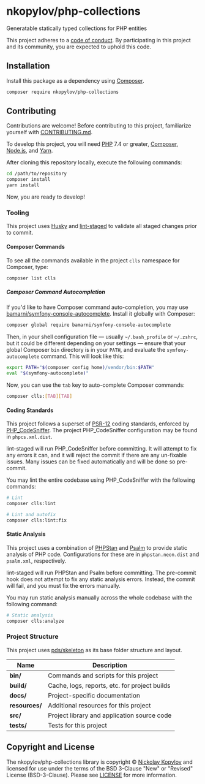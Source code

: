 # nkopylov/php-collections

<!--
TODO: Make sure the following URLs are correct and working for your project.
      Then, remove these comments to display the badges, giving users a quick
      overview of your package.

[![Source Code][badge-source]][source]
[![Latest Version][badge-release]][packagist]
[![Software License][badge-license]][license]
[![PHP Version][badge-php]][php]
[![Build Status][badge-build]][build]
[![Coverage Status][badge-coverage]][coverage]
[![Total Downloads][badge-downloads]][downloads]

[badge-source]: http://img.shields.io/badge/source-nkopylov/php-collections-blue.svg?style=flat-square
[badge-release]: https://img.shields.io/packagist/v/nkopylov/php-collections.svg?style=flat-square&label=release
[badge-license]: https://img.shields.io/packagist/l/nkopylov/php-collections.svg?style=flat-square
[badge-php]: https://img.shields.io/packagist/php-v/nkopylov/php-collections.svg?style=flat-square
[badge-build]: https://img.shields.io/travis/nkopylov/php-collections/master.svg?style=flat-square
[badge-coverage]: https://img.shields.io/coveralls/github/nkopylov/php-collections/master.svg?style=flat-square
[badge-downloads]: https://img.shields.io/packagist/dt/nkopylov/php-collections.svg?style=flat-square&colorB=mediumvioletred

[source]: https://github.com/nkopylov/php-collections
[packagist]: https://packagist.org/packages/nkopylov/php-collections
[license]: https://github.com/nkopylov/php-collections/blob/master/LICENSE
[php]: https://php.net
[build]: https://travis-ci.org/nkopylov/php-collections
[coverage]: https://coveralls.io/r/nkopylov/php-collections?branch=master
[downloads]: https://packagist.org/packages/nkopylov/php-collections
-->


Generatable statically typed collections for PHP entities

This project adheres to a [code of conduct](CODE_OF_CONDUCT.md).
By participating in this project and its community, you are expected to
uphold this code.


## Installation

Install this package as a dependency using [Composer](https://getcomposer.org).

``` bash
composer require nkopylov/php-collections
```

<!--
## Usage

Provide a brief description or short example of how to use this library.
If you need to provide more detailed examples, use the `docs/` directory
and provide a link here to the documentation.

``` php
use Nkopylov\PhpCollections\Example;

$example = new Example();
echo $example->greet('fellow human');
```
-->


## Contributing

Contributions are welcome! Before contributing to this project, familiarize
yourself with [CONTRIBUTING.md](CONTRIBUTING.md).

To develop this project, you will need [PHP](https://www.php.net) 7.4 or greater,
[Composer](https://getcomposer.org), [Node.js](https://nodejs.org/), and
[Yarn](https://yarnpkg.com).

After cloning this repository locally, execute the following commands:

``` bash
cd /path/to/repository
composer install
yarn install
```

Now, you are ready to develop!

### Tooling

This project uses [Husky](https://github.com/typicode/husky) and
[lint-staged](https://github.com/okonet/lint-staged) to validate all staged
changes prior to commit.

#### Composer Commands

To see all the commands available in the project `clls` namespace for
Composer, type:

``` bash
composer list clls
```

##### Composer Command Autocompletion

If you'd like to have Composer command auto-completion, you may use
[bamarni/symfony-console-autocomplete](https://github.com/bamarni/symfony-console-autocomplete).
Install it globally with Composer:

``` bash
composer global require bamarni/symfony-console-autocomplete
```

Then, in your shell configuration file — usually `~/.bash_profile` or `~/.zshrc`,
but it could be different depending on your settings — ensure that your global
Composer `bin` directory is in your `PATH`, and evaluate the
`symfony-autocomplete` command. This will look like this:

``` bash
export PATH="$(composer config home)/vendor/bin:$PATH"
eval "$(symfony-autocomplete)"
```

Now, you can use the `tab` key to auto-complete Composer commands:

``` bash
composer clls:[TAB][TAB]
```

#### Coding Standards

This project follows a superset of [PSR-12](https://www.php-fig.org/psr/psr-12/)
coding standards, enforced by [PHP_CodeSniffer](https://github.com/squizlabs/PHP_CodeSniffer).
The project PHP_CodeSniffer configuration may be found in `phpcs.xml.dist`.

lint-staged will run PHP_CodeSniffer before committing. It will attempt to fix
any errors it can, and it will reject the commit if there are any un-fixable
issues. Many issues can be fixed automatically and will be done so pre-commit.

You may lint the entire codebase using PHP_CodeSniffer with the following
commands:

``` bash
# Lint
composer clls:lint

# Lint and autofix
composer clls:lint:fix
```

#### Static Analysis

This project uses a combination of [PHPStan](https://github.com/phpstan/phpstan)
and [Psalm](https://github.com/vimeo/psalm) to provide static analysis of PHP
code. Configurations for these are in `phpstan.neon.dist` and `psalm.xml`,
respectively.

lint-staged will run PHPStan and Psalm before committing. The pre-commit hook
does not attempt to fix any static analysis errors. Instead, the commit will
fail, and you must fix the errors manually.

You may run static analysis manually across the whole codebase with the
following command:

``` bash
# Static analysis
composer clls:analyze
```

### Project Structure

This project uses [pds/skeleton](https://github.com/php-pds/skeleton) as its
base folder structure and layout.

| Name              | Description                                    |
| ------------------| ---------------------------------------------- |
| **bin/**          | Commands and scripts for this project          |
| **build/**        | Cache, logs, reports, etc. for project builds  |
| **docs/**         | Project-specific documentation                 |
| **resources/**    | Additional resources for this project          |
| **src/**          | Project library and application source code    |
| **tests/**        | Tests for this project                         |





## Copyright and License

The nkopylov/php-collections library is copyright © [Nickolay Kopylov](https://nkopylov.me/)
and licensed for use under the terms of the
BSD 3-Clause "New" or "Revised" License (BSD-3-Clause). Please see
[LICENSE](LICENSE) for more information.


